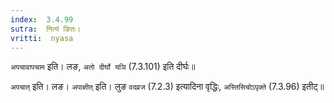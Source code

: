 ```yaml
---
index:  3.4.99
sutra:  नित्यं ङितः।
vritti:  nyasa
---
```


`अपचावापचाम` इति। लङ, `अतो दीर्घो यञि` (7.3.101) इति दीर्घः॥

`अपचात्` इति। लङ। `अपाक्षीत्` इति। लुङ `वदव्रज` (7.2.3) इत्यादिना वृद्धिः, `अस्तिसिचोऽपृक्ते` (7.3.96) इतीट्॥
